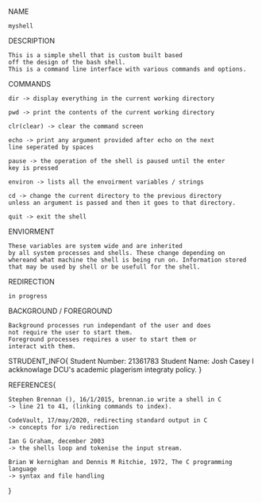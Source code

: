 NAME

	myshell

DESCRIPTION

	This is a simple shell that is custom built based
	off the design of the bash shell. 
	This is a command line interface with various commands and options.

COMMANDS

	dir -> display everything in the current working directory

	pwd -> print the contents of the current working directory

	clr(clear) -> clear the command screen

	echo -> print any argument provided after echo on the next
	line seperated by spaces

	pause -> the operation of the shell is paused until the enter
	key is pressed

	environ -> lists all the envoirment variables / strings

	cd -> change the current directory to the previous directory
	unless an argument is passed and then it goes to that directory.

	quit -> exit the shell



ENVIORMENT

	These variables are system wide and are inherited
	by all system processes and shells. These change depending on
	whereand what machine the shell is being run on. Information stored
	that may be used by shell or be usefull for the shell.
 
REDIRECTION

	in progress


BACKGROUND / FOREGROUND

	Background processes run independant of the user and does
	not require the user to start them.
	Foreground processes requires a user to start them or
	interact with them.


STRUDENT_INFO{
	Student Number: 21361783
	Student Name: Josh Casey
	I ackknowlage DCU's academic plagerism integraty policy.
}

REFERENCES{

	Stephen Brennan (), 16/1/2015, brennan.io write a shell in C
	-> line 21 to 41, (linking commands to index).

	CodeVault, 17/may/2020, redirecting standard output in C
	-> concepts for i/o redirection

	Ian G Graham, december 2003
	-> the shells loop and tokenise the input stream.

	Brian W kernighan and Dennis M Ritchie, 1972, The C programming language
	-> syntax and file handling
}
